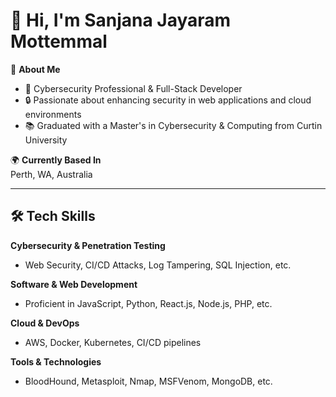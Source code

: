 # 👋 Hi, I'm Sanjana Jayaram Mottemmal

🎯 **About Me**  
- 🌟 Cybersecurity Professional & Full-Stack Developer  
- 🔒 Passionate about enhancing security in web applications and cloud environments  
- 📚 Graduated with a Master's in Cybersecurity & Computing from Curtin University  

🌍 **Currently Based In**  
 Perth, WA, Australia

---

## 🛠️ **Tech Skills**  
**Cybersecurity & Penetration Testing**  
- Web Security, CI/CD Attacks, Log Tampering, SQL Injection, etc.  

**Software & Web Development**  
- Proficient in JavaScript, Python, React.js, Node.js, PHP, etc.  

**Cloud & DevOps**  
- AWS, Docker, Kubernetes, CI/CD pipelines  

**Tools & Technologies**  
- BloodHound, Metasploit, Nmap, MSFVenom, MongoDB, etc.
